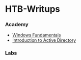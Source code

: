 # HTB-Writups
### Academy
* [Windows Fundamentals](Windows%20Fundamentals.md)
* [Introduction to Active Directory](Introduction%20to%20Active%20Directory.md)
### Labs
